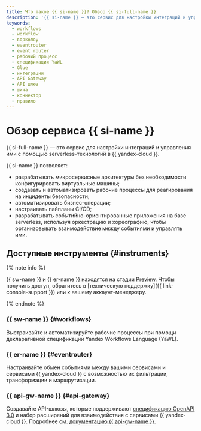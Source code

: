 ```yaml
---
title: Что такое {{ si-name }}? Обзор {{ si-full-name }}
description: '{{ si-name }} – это сервис для настройки интеграций и управления ими с помощью serverless-технологий в {{ yandex-cloud }}.'
keywords:
  - workflows
  - workflow
  - воркфлоу
  - eventrouter
  - event router
  - рабочий процесс
  - спецификация YaWL
  - Glue
  - интеграции
  - API Gateway
  - API шлюз
  - шина
  - коннектор
  - правило
---
```


# Обзор сервиса {{ si-name }}

{{ si-full-name }} — это сервис для настройки интеграций и управления ими с помощью serverless-технологий в {{ yandex-cloud }}.

{{ si-name }} позволяет:
* разрабатывать микросервисные архитектуры без необходимости конфигурировать виртуальные машины;
* создавать и автоматизировать рабочие процессы для реагирования на инциденты безопасности;
* автоматизировать бизнес-операции;
* настраивать пайпланы CI/CD;
* разрабатывать событийно-ориентированные приложения на базе serverless, используя оркестрацию и хореографию, чтобы организовывать взаимодействие между событиями и управлять ими.

## Доступные инструменты {#instruments}

{% note info %}

{{ sw-name }} и {{ er-name }} находятся на стадии [Preview](../../overview/concepts/launch-stages.md). Чтобы получить доступ, обратитесь в [техническую поддержку]({{ link-console-support }}) или к вашему аккаунт-менеджеру.

{% endnote %}

### {{ sw-name }} {#workflows}

Выстраивайте и автоматизируйте рабочие процессы при помощи декларативной спецификации Yandex Workflows Language (YaWL).

### {{ er-name }} {#eventrouter}

Настраивайте обмен событиями между вашими сервисами и сервисами {{ yandex-cloud }} с возможностью их фильтрации, трансформации и маршрутизации.

### {{ api-gw-name }} {#api-gateway}

Создавайте API-шлюзы, которые поддерживают [спецификацию OpenAPI 3.0](https://github.com/OAI/OpenAPI-Specification) и набор расширений для взаимодействия с сервисами {{ yandex-cloud }}. Подробнее см. [документацию {{ api-gw-name }}](../../api-gateway/).
